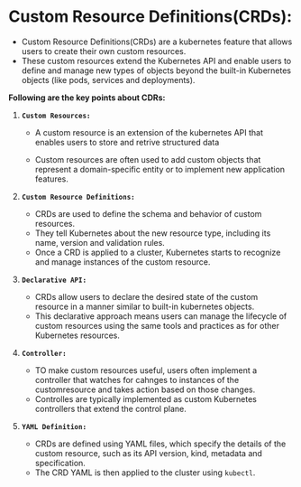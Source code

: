 # **Custom Resource Definitions(CRDs):**

- Custom Resource Definitions(CRDs) are a kubernetes feature that 
allows users to create their own custom resources.
- These custom resources extend the Kubernetes API and enable users to define and manage new types of objects beyond the built-in Kubernetes objects (like pods, services and deployments).

**Following are the key points about CDRs:**

1. **`Custom Resources:`** 

    -   A custom resource is an extension of the kubernetes API that enables users to store and retrive structured data

    -   Custom resources are often used to add custom objects that represent a domain-specific entity or to implement new application features.

2. **`Custom Resource Definitions:`**

    - CRDs are used to define the schema and behavior of custom resources.
    -   They tell Kubernetes about the new resource type, including its name, version and validation rules.
    - Once a CRD is applied to a cluster, Kubernetes starts to recognize and manage instances of the custom resource.

3. **`Declarative API:`**

    - CRDs allow users to declare the desired state of the custom resource in a manner similar to built-in kubernetes objects.
    - This declarative approach means users can manage the lifecycle of custom resources using the same tools and practices as for other Kubernetes resources.

4. **`Controller:`**

    -   TO make custom resources useful, users often implement a controller that watches for cahnges to instances of the customresource and takes action based on those changes.
    -   Controlles are typically implemented as custom Kubernetes controllers that extend the control plane.

5. **`YAML Definition:`**

    -   CRDs are defined using YAML files, which specify the details of the custom resource, such as its API version, kind, metadata and specification.
    -   The CRD YAML is then applied to the cluster using `kubectl`.
    
